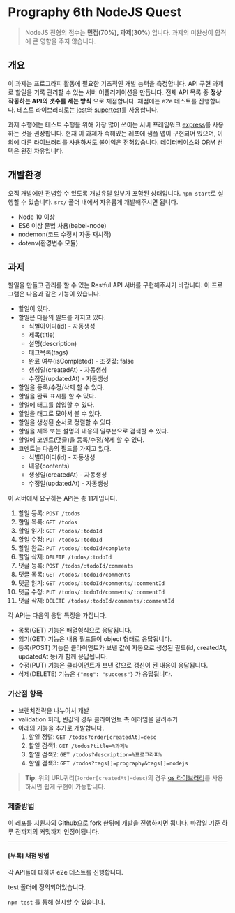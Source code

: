 # Prography 6th NodeJS Quest

> NodeJS 전형의 점수는 **면접(70%), 과제(30%)** 입니다. 과제의 미완성이 합격에 큰 영향을 주지 않습니다.

## 개요

이 과제는 프로그라피 활동에 필요한 기초적인 개발 능력을 측정합니다. API 구현 과제로 할일을 기록 관리할 수 있는 서버 어플리케이션을 만듭니다. 전체 API 목록 중 **정상 작동하는 API의 갯수를 세는 방식** 으로 채점합니다. 채점에는 e2e 테스트를 진행합니다. 테스트 라이브러리로는 [jest](https://jestjs.io/)와 [supertest](https://github.com/visionmedia/supertest)를 사용합니다.

과제 수행에는 테스트 수행을 위해 가장 많이 쓰이는 서버 프레임워크 [express](https://www.npmjs.com/package/express)를 사용하는 것을 권장합니다. 현재 이 과제가 속해있는 레포에 샘플 앱이 구현되어 있으며, 이외에 다른 라이브러리를 사용하셔도 불이익은 전혀없습니다. 데이터베이스와 ORM 선택은 완전 자유입니다.

## 개발환경

오직 개발에만 전념할 수 있도록 개발유틸 일부가 포함된 상태입니다. `npm start`로 실행할 수 있습니다.
`src/` 폴더 내에서 자유롭게 개발해주시면 됩니다.

- Node 10 이상
- ES6 이상 문법 사용(babel-node)
- nodemon(코드 수정시 자동 재시작)
- dotenv(환경변수 모듈)

## 과제

할일을 만들고 관리를 할 수 있는 Restful API 서버를 구현해주시기 바랍니다.
이 프로그램은 다음과 같은 기능이 있습니다.

- 할일이 있다.
- 할일은 다음의 필드를 가지고 있다.
  - 식별아이디(id) - 자동생성
  - 제목(title)
  - 설명(description)
  - 태그목록(tags)
  - 완료 여부(isCompleted) - 초깃값: false
  - 생성일(createdAt) - 자동생성
  - 수정일(updatedAt) - 자동생성
- 할일을 등록/수정/삭제 할 수 있다.
- 할일을 완료 표시를 할 수 있다.
- 할일에 태그를 삽입할 수 있다.
- 할일을 태그로 모아서 볼 수 있다.
- 할일을 생성된 순서로 정렬할 수 있다.
- 할일을 제목 또는 설명의 내용의 일부분으로 검색할 수 있다.
- 할일에 코멘트(댓글)을 등록/수정/삭제 할 수 있다.
- 코멘트는 다음의 필드를 가지고 있다.
  - 식별아이디(id) - 자동생성
  - 내용(contents)
  - 생성일(createdAt) - 자동생성
  - 수정일(updatedAt) - 자동생성

이 서버에서 요구하는 API는 총 11개입니다.

1. 할일 등록: `POST /todos`
2. 할일 목록: `GET /todos`
3. 할일 읽기: `GET /todos/:todoId`
4. 할일 수정: `PUT /todos/:todoId`
5. 할일 완료: `PUT /todos/:todoId/complete`
6. 할일 삭제: `DELETE /todos/:todoId`
7. 댓글 등록: `POST /todos/:todoId/comments`
8. 댓글 목록: `GET /todos/:todoId/comments`
9. 댓글 읽기: `GET /todos/:todoId/comments/:commentId`
10. 댓글 수정: `PUT /todos/:todoId/comments/:commentId`
11. 댓글 삭제: `DELETE /todos/:todoId/comments/:commentId`

각 API는 다음의 응답 특징을 가집니다.

- 목록(GET) 기능은 배열형식으로 응답됩니다.
- 읽기(GET) 기능은 내용 필드들이 object 형태로 응답됩니다.
- 등록(POST) 기능은 클라이언트가 보낸 값에 자동으로 생성된 필드(id, createdAt, updatedAt 등)가 함께 응답됩니다.
- 수정(PUT) 기능은 클라이언트가 보낸 값으로 갱신이 된 내용이 응답됩니다.
- 삭제(DELETE) 기능은 `{"msg": "success"}` 가 응답됩니다.

### 가산점 항목

- 브랜치전략을 나누어서 개발
- validation 처리, 빈값의 경우 클라이언트 측 에러임을 알려주기
- 아래의 기능을 추가로 개발합니다.
  1. 할일 정렬: `GET /todos?order[createdAt]=desc`
  2. 할일 검색1: `GET /todos?title=%과제%`
  3. 할일 검색2: `GET /todos?description=%프로그라피%`
  4. 할일 검색3: `GET /todos?tags[]=prography&tags[]=nodejs`

> **Tip**: 위의 URL쿼리(`?order[createdAt]=desc`)의 경우 [qs 라이브러리](https://www.npmjs.com/package/qs)를 사용하시면 쉽게 구현이 가능합니다.

### 제출방법

이 레포를 지원자의 Github으로 fork 한뒤에 개발을 진행하시면 됩니다. 마감일 기준 하루 전까지의 커밋까지 인정이됩니다.

***

#### [부록] 채점 방법

각 API들에 대하여 e2e 테스트를 진행합니다.

test 폴더에 정의되어있습니다.

`npm test` 를 통해 실시할 수 있습니다.
